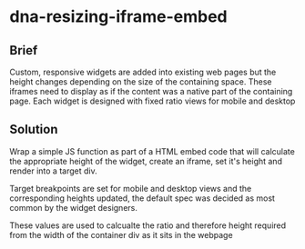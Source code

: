 # dna-resizing-iframe-embed

## Brief
Custom, responsive widgets are added into existing web pages but the height changes depending on the size of the containing space.
These iframes need to display as if the content was a native part of the containing page.
Each widget is designed with fixed ratio views for mobile and desktop

## Solution
Wrap a simple JS function as part of a HTML embed code that will calculate the appropriate height of the widget, create an iframe, set it's height and render into a target div.

Target breakpoints are set for mobile and desktop views and the corresponding heights updated, the default spec was decided as most common by the widget designers.

These values are used to calcualte the ratio and therefore height required from the width of the container div as it sits in the webpage



